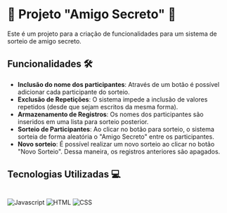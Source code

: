 # 🎁 Projeto "Amigo Secreto" 🧧

Este é um projeto para a criação de funcionalidades para um sistema de sorteio de amigo secreto.

## Funcionalidades 🛠️
- **Inclusão do nome dos participantes**: Através de um botão é possível adicionar cada participante do sorteio.
- **Exclusão de Repetições**: O sistema impede a inclusão de valores repetidos (desde que sejam escritos da mesma forma).
- **Armazenamento de Registros**: Os nomes dos participantes são inseridos em uma lista para sorteio posterior.
- **Sorteio de Participantes**: Ao clicar no botão para sorteio, o sistema sorteia de forma aleatória o "Amigo Secreto" entre os participantes.
- **Novo sorteio**: É possível realizar um novo sorteio ao clicar no botão "Novo Sorteio". Dessa maneira, os registros anteriores são apagados.


## Tecnologias Utilizadas 💻

<div stryle="display: inline_block"><br/>
    <img align alt="Javascript" src="https://img.shields.io/badge/javascript-%23323330.svg?style=for-the-badge&logo=javascript&logoColor=%23F7DF1E">
    <img align alt="HTML" src="https://img.shields.io/badge/html5-%23E34F26.svg?style=for-the-badge&logo=html5&logoColor=white">
    <img align alt="CSS" src="https://img.shields.io/badge/css3-%231572B6.svg?style=for-the-badge&logo=css3&logoColor=white">
</div>

